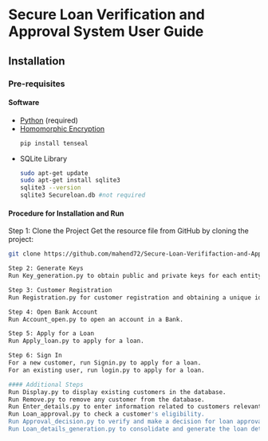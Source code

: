 # Secure Loan Verification and Approval System User Guide

## Installation

### Pre-requisites

#### Software

- [Python](https://www.python.org/downloads/) (required)
- [Homomorphic Encryption](https://github.com/OpenMined/TenSEAL)
  ```bash
  pip install tenseal

- SQLite Library
  ```bash
  sudo apt-get update
  sudo apt-get install sqlite3
  sqlite3 --version
  sqlite3 Secureloan.db #not required

#### Procedure for Installation and Run
Step 1: Clone the Project
Get the resource file from GitHub by cloning the project:

```bash
git clone https://github.com/mahend72/Secure-Loan-Verififaction-and-Approval-system.git

Step 2: Generate Keys
Run Key_generation.py to obtain public and private keys for each entity in the system.

Step 3: Customer Registration
Run Registration.py for customer registration and obtaining a unique identification (UID).

Step 4: Open Bank Account
Run Account_open.py to open an account in a Bank.

Step 5: Apply for a Loan
Run Apply_loan.py to apply for a loan.

Step 6: Sign In
For a new customer, run Signin.py to apply for a loan.
For an existing user, run login.py to apply for a loan.

#### Additional Steps
Run Display.py to display existing customers in the database.
Run Remove.py to remove any customer from the database.
Run Enter_details.py to enter information related to customers relevant for a loan application.
Run Loan_approval.py to check a customer's eligibility.
Run Approval_decision.py to verify and make a decision for loan approval.
Run Loan_details_generation.py to consolidate and generate the loan details.
